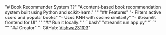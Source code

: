 "# Book Recommender System ??" 
"A content-based book recommendation system built using Python and scikit-learn." 
"" 
"## Features" 
"- Filters active users and popular books" 
"- Uses KNN with cosine similarity" 
"- Streamlit frontend for UI" 
"" 
"## Run it locally:" 
"\`\`\`bash" 
"streamlit run app.py" 
"\`\`\`" 
"" 
"## Creator" 
"- GitHub: [Vishwa231103](https://github.com/Vishwa231103)" 

